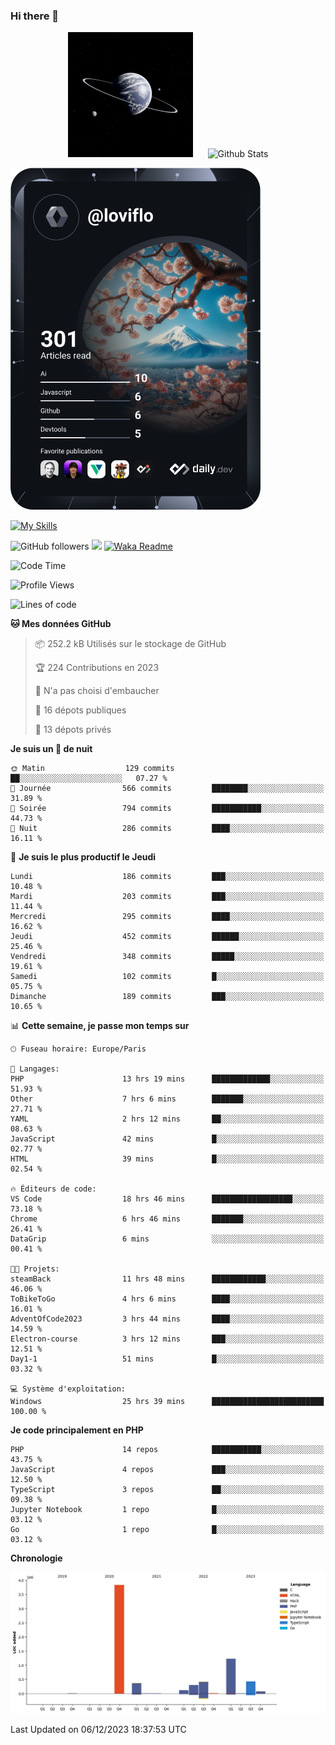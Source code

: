 ### Hi there 👋

<p align="center">
  <img src="https://github.com/Loviflo/Loviflo/blob/main/img/portrait.jpg" alt="Loviflo" height="200" style="margin-right: 20px"/>
  <img src="https://github-readme-stats.vercel.app/api?username=Loviflo&show_icons=true&theme=graywhite" alt="Github Stats" />
</p>

<a href="https://app.daily.dev/loviflo"><img src="https://github.com/loviflo/loviflo/blob/main/devcard.svg" width="400" alt="Loviflo's Dev Card"/></a>


[![My Skills](https://skillicons.dev/icons?i=php,laravel,symfony,mysql,js,ts,html,css,sass,angular,docker,webpack,vscode,figma,git,github,gitlab)](https://skillicons.dev)


![GitHub followers](https://img.shields.io/github/followers/Loviflo?label=Follow&style=social)
![](https://visitor-badge.glitch.me/badge?page_id=Loviflo.Loviflo)
[![Waka Readme](https://github.com/Loviflo/Loviflo/actions/workflows/update-stats.yml/badge.svg)](https://github.com/Loviflo/Loviflo/actions/workflows/update-stats.yml)

<!--START_SECTION:waka-->
![Code Time](http://img.shields.io/badge/Code%20Time-1%2C690%20hrs%2059%20mins-blue)

![Profile Views](http://img.shields.io/badge/Vues%20du%20profil-15-blue)

![Lines of code](https://img.shields.io/badge/Depuis%20Hello%20World%2C%20j%27ai%20%C3%A9crit-6.8%20million%20Lignes%20de%20code-blue)

**🐱 Mes données GitHub** 

> 📦 252.2 kB Utilisés sur le stockage de GitHub 
 > 
> 🏆 224 Contributions en 2023
 > 
> 🚫 N'a pas choisi d'embaucher
 > 
> 📜 16 dépots publiques 
 > 
> 🔑 13 dépots privés 
 > 
**Je suis un 🦉 de nuit** 

```text
🌞 Matin                  129 commits         ██░░░░░░░░░░░░░░░░░░░░░░░   07.27 % 
🌆 Journée                566 commits         ████████░░░░░░░░░░░░░░░░░   31.89 % 
🌃 Soirée                 794 commits         ███████████░░░░░░░░░░░░░░   44.73 % 
🌙 Nuit                   286 commits         ████░░░░░░░░░░░░░░░░░░░░░   16.11 % 
```
📅 **Je suis le plus productif le Jeudi** 

```text
Lundi                    186 commits         ███░░░░░░░░░░░░░░░░░░░░░░   10.48 % 
Mardi                    203 commits         ███░░░░░░░░░░░░░░░░░░░░░░   11.44 % 
Mercredi                 295 commits         ████░░░░░░░░░░░░░░░░░░░░░   16.62 % 
Jeudi                    452 commits         ██████░░░░░░░░░░░░░░░░░░░   25.46 % 
Vendredi                 348 commits         █████░░░░░░░░░░░░░░░░░░░░   19.61 % 
Samedi                   102 commits         █░░░░░░░░░░░░░░░░░░░░░░░░   05.75 % 
Dimanche                 189 commits         ███░░░░░░░░░░░░░░░░░░░░░░   10.65 % 
```


📊 **Cette semaine, je passe mon temps sur** 

```text
🕑︎ Fuseau horaire: Europe/Paris

💬 Langages: 
PHP                      13 hrs 19 mins      █████████████░░░░░░░░░░░░   51.93 % 
Other                    7 hrs 6 mins        ███████░░░░░░░░░░░░░░░░░░   27.71 % 
YAML                     2 hrs 12 mins       ██░░░░░░░░░░░░░░░░░░░░░░░   08.63 % 
JavaScript               42 mins             █░░░░░░░░░░░░░░░░░░░░░░░░   02.77 % 
HTML                     39 mins             █░░░░░░░░░░░░░░░░░░░░░░░░   02.54 % 

🔥 Éditeurs de code: 
VS Code                  18 hrs 46 mins      ██████████████████░░░░░░░   73.18 % 
Chrome                   6 hrs 46 mins       ███████░░░░░░░░░░░░░░░░░░   26.41 % 
DataGrip                 6 mins              ░░░░░░░░░░░░░░░░░░░░░░░░░   00.41 % 

🐱‍💻 Projets: 
steamBack                11 hrs 48 mins      ████████████░░░░░░░░░░░░░   46.06 % 
ToBikeToGo               4 hrs 6 mins        ████░░░░░░░░░░░░░░░░░░░░░   16.01 % 
AdventOfCode2023         3 hrs 44 mins       ████░░░░░░░░░░░░░░░░░░░░░   14.59 % 
Electron-course          3 hrs 12 mins       ███░░░░░░░░░░░░░░░░░░░░░░   12.51 % 
Day1-1                   51 mins             █░░░░░░░░░░░░░░░░░░░░░░░░   03.32 % 

💻 Système d'exploitation: 
Windows                  25 hrs 39 mins      █████████████████████████   100.00 % 
```

**Je code principalement en PHP** 

```text
PHP                      14 repos            ███████████░░░░░░░░░░░░░░   43.75 % 
JavaScript               4 repos             ███░░░░░░░░░░░░░░░░░░░░░░   12.50 % 
TypeScript               3 repos             ██░░░░░░░░░░░░░░░░░░░░░░░   09.38 % 
Jupyter Notebook         1 repo              █░░░░░░░░░░░░░░░░░░░░░░░░   03.12 % 
Go                       1 repo              █░░░░░░░░░░░░░░░░░░░░░░░░   03.12 % 
```



**Chronologie**

![Lines of Code chart](https://raw.githubusercontent.com/Loviflo/Loviflo/main/assets/bar_graph.png)


 Last Updated on 06/12/2023 18:37:53 UTC
<!--END_SECTION:waka-->
